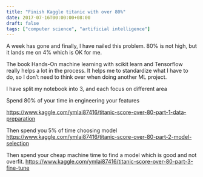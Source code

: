 ```yaml
---
title: "Finish Kaggle titanic with over 80%"
date: 2017-07-16T00:00:00+08:00
draft: false
tags: ["computer science", "artificial intelligence"]
---
```


A week has gone and finally, I have nailed this problem. 80% is not high, but it lands me on 4% which is OK for me.
 
The book Hands-On machine learning with scikit learn and Tensorflow really helps a lot in the process. It helps me to standardize what I have to do, so I don’t need to think over when doing another ML project.
 
I have split my notebook into 3, and each focus on different area
 
Spend 80% of your time in engineering your features


https://www.kaggle.com/ymlai87416/titanic-score-over-80-part-1-data-preparation
 
Then spend you 5% of time choosing model
https://www.kaggle.com/ymlai87416/titanic-score-over-80-part-2-model-selection
 
Then spend your cheap machine time to find a model which is good and not overfit.
https://www.kaggle.com/ymlai87416/titanic-score-over-80-part-3-fine-tune